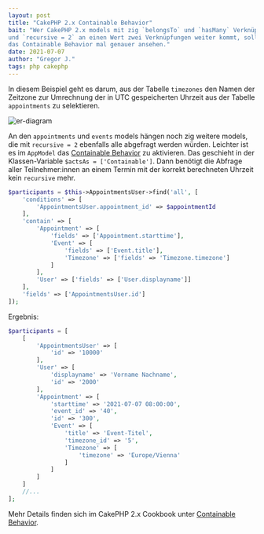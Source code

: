 ```yaml
---
layout: post
title: "CakePHP 2.x Containable Behavior"
bait: "Wer CakePHP 2.x models mit zig `belongsTo` und `hasMany` Verknüpfungen hat,
und `recursive = 2` an einen Wert zwei Verknüpfungen weiter kommt, sollte sich
das Containable Behavior mal genauer ansehen."
date: 2021-07-07
author: "Gregor J."
tags: php cakephp
---
```


In diesem Beispiel geht es darum, aus der Tabelle `timezones` den Namen der
Zeitzone zur Umrechnung der in UTC gespeicherten Uhrzeit aus der Tabelle
`appointments` zu selektieren.

![er-diagram]

An den `appointments` und `events` models hängen noch zig weitere models, die
mit `recursive = 2` ebenfalls alle abgefragt werden würden. Leichter ist es im
`AppModel` das [Containable Behavior] zu aktivieren. Das geschieht in der
Klassen-Variable `$actsAs = ['Containable']`. Dann benötigt die Abfrage aller
Teilnehmer:innen an einem Termin mit der korrekt berechneten Uhrzeit kein
`recursive` mehr.

```php
$participants = $this->AppointmentsUser->find('all', [
    'conditions' => [
        'AppointmentsUser.appointment_id' => $appointmentId
    ],
    'contain' => [
        'Appointment' => [
            'fields' => ['Appointment.starttime'],
            'Event' => [
                'fields' => ['Event.title'],
                'Timezone' => ['fields' => 'Timezone.timezone']
            ]
        ],
        'User' => ['fields' => ['User.displayname']]
    ],
    'fields' => ['AppointmentsUser.id']
]);
```

Ergebnis:

```php
$participants = [
    [
        'AppointmentsUser' => [
            'id' => '10000'
        ],
        'User' => [
            'displayname' => 'Vorname Nachname',
            'id' => '2000'
        ],
        'Appointment' => [
            'starttime' => '2021-07-07 08:00:00',
            'event_id' => '40',
            'id' => '300',
            'Event' => [
                'title' => 'Event-Titel',
                'timezone_id' => '5',
                'Timezone' => [
                    'timezone' => 'Europe/Vienna'
                ]
            ]
        ]
    ]
    //...
];
```

Mehr Details finden sich im CakePHP 2.x Cookbook unter [Containable Behavior].

[Containable Behavior]: https://book.cakephp.org/2/en/core-libraries/behaviors/containable.html
[er-diagram]: https://www.planttext.com/api/plantuml/svg/TP91ZeCm34NtFeLt8p62C_GcA4FSOas8eyIbQWjtdq1RLAQGLUpuFzjVEIGrKS-TWozisH9gIvY2ACnHmx5n1FdHzC8MGvGVHrt22skBnfySMMoYN18UYHJIB_jWekdGiIUz1aA9sif4IARFQEaclca871qLLJ3ogLMq7AbH5Wz0NbclU4uK4zu1yocGxNmfoqTSM4x1cQit7HN5dAkg2iP5RK8GzjhbCDM193Zwp_f-BwgNvDItNhVRHtyogN-ZBUFEDYll33jhDbYJu2QUFd1PvRPHByc-Sw-AjVpXzY1bETotp8CjGyUXB6LObQ_gS9numtC_UAuvgN9ocHJWGDxcF_W7
